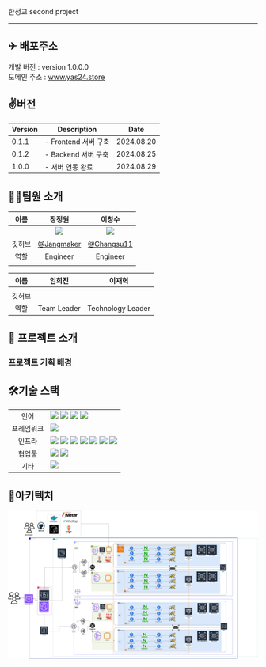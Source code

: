 한정교 second project

---
## ✈ 배포주소

개발 버전 : version 1.0.0.0 </br>
도메인 주소 : www.yas24.store </br>

## ✌️버전
| Version | Description | Date |
| --- | --- | --- |
| 0.1.1 | - Frontend 서버 구축 | 2024.08.20 |
| 0.1.2 | - Backend 서버 구축 | 2024.08.25 |
| 1.0.0 | - 서버 연동 완료 | 2024.08.29 |


## 🧑‍💻팀원 소개

| 이름 | 장정원 | 이창수 |
| :------------: | :------------: | :------------: |
|  | <img src= "https://avatars.githubusercontent.com/u/174423823?v=4" width="150"/> | <img src="https://avatars.githubusercontent.com/u/174423944?v=4" width="150" /> |
| 깃허브 | [@Jangmaker](https://github.com/Jangmaker) | [@Changsu11](https://github.com/changsu11) |
| 역할 | Engineer | Engineer |
|  |  |  |  |

| 이름 | 임희진 | 이재혁 |
| :------------: | :------------: | :------------: |
|  | |  |
| 깃허브 |  |  |
| 역할 | Team Leader | Technology Leader |

## 📌 프로젝트 소개


### 프로젝트 기획 배경



## 🛠기술 스택

<table>
<tr>
 <td align="center">언어</td>
 <td>
  <img src="https://img.shields.io/badge/JavaScript-F7DF1E?style=for-the-badge&logo=JavaScript&logoColor=ffffff"/>
  <img src="https://img.shields.io/badge/Java-orange?style=for-the-badge&logo=Java&logoColor=white"/>
  <img src="https://img.shields.io/badge/html5-E34F26?style=for-the-badge&logo=html5&logoColor=white"> 	 
  <img src="https://img.shields.io/badge/css-1572B6?style=for-the-badge&logo=css3&logoColor=white"/>
 </td>
</tr>
	
<tr>
 <td align="center">프레임워크</td>
 <td>
  <img src="https://img.shields.io/badge/Spring-6DB33F?style=for-the-badge&logo=Spring&logoColor=ffffff"/> 
</tr>

<tr>
 <td align="center">인프라</td>
 <td>
  <img src="https://img.shields.io/badge/MariaDB-003545?style=for-the-badge&logo=mariadb&logoColor=white"/>
  <img src="https://img.shields.io/badge/tomcat-F8DC75?style=for-the-badge&logo=apachetomcat&logoColor=black">
	<img src="https://img.shields.io/badge/nginx-009639?style=for-the-badge&logo=nginx&logoColor=white">
  <img src="https://img.shields.io/badge/docker-2496ED?style=for-the-badge&logo=docker&logoColor=ffffff"/>
  <img src="https://img.shields.io/badge/linux-FCC624?style=for-the-badge&logo=linux&logoColor=black">
  <img src="https://img.shields.io/badge/oracle-F80000?style=for-the-badge&logo=oracle&logoColor=white">
  <img src="https://img.shields.io/badge/AWS-%23FF9900.svg?style=for-the-badge&logo=amazon-aws&logoColor=white"/>
  
  
<tr>
 <td align="center">협업툴</td>
 <td>
    <img src="https://img.shields.io/badge/Git-F05032?style=for-the-badge&logo=Git&logoColor=white"/>
    <img src="https://img.shields.io/badge/GitHub-181717?style=for-the-badge&logo=GitHub&logoColor=white"/>

   
 </td>
</tr>
<tr>
 <td align="center">기타</td>
 <td>
    <img src="https://img.shields.io/badge/Notion-000000?style=for-the-badge&logo=Notion&logoColor=white"/> 
</tr>
</table>

## 🧱아키텍처
![architecture.jpg](img/architecture.jpg)
